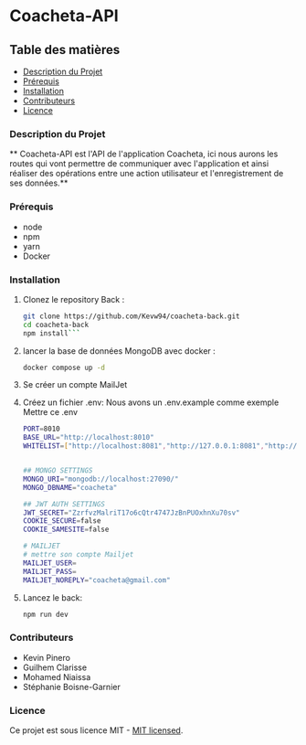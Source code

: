 # Coacheta-API

## Table des matières


- [Description du Projet](#description-du-projet)
- [Prérequis](#prérequis)
- [Installation](#installation)
- [Contributeurs](#contributeurs)
- [Licence](#licence)

### Description du Projet

** Coacheta-API est l'API de l'application Coacheta, ici nous aurons les routes qui vont permettre de communiquer avec l'application et ainsi réaliser des opérations entre une action utilisateur et l'enregistrement de ses données.**

### Prérequis
- node
- npm
- yarn
- Docker

### Installation

1. Clonez le repository Back :
   ```sh
   git clone https://github.com/Kevw94/coacheta-back.git
   cd coacheta-back
   npm install```

2. lancer la base de données MongoDB avec docker :
	```bash
	docker compose up -d
	```

3. Se créer un compte MailJet

4. Créez un fichier .env:
Nous avons un .env.example comme exemple
Mettre ce .env
	```bash
	PORT=8010
	BASE_URL="http://localhost:8010"
	WHITELIST=["http://localhost:8081","http://127.0.0.1:8081","http://localhost:8081","*"]


	## MONGO SETTINGS
	MONGO_URI="mongodb://localhost:27090/"
	MONGO_DBNAME="coacheta"

	## JWT AUTH SETTINGS
	JWT_SECRET="ZzrfvzMalriT17o6cQtr4747JzBnPUOxhnXu70sv"
	COOKIE_SECURE=false
	COOKIE_SAMESITE=false

	# MAILJET
	# mettre son compte Mailjet
	MAILJET_USER=
	MAILJET_PASS=
	MAILJET_NOREPLY="coacheta@gmail.com"

	```

5. Lancez le back:
	```sh
	npm run dev
	```



### Contributeurs
- Kevin Pinero
- Guilhem Clarisse
- Mohamed Niaissa
- Stéphanie Boisne-Garnier

### Licence
Ce projet est sous licence MIT - [MIT licensed](LICENSE).

